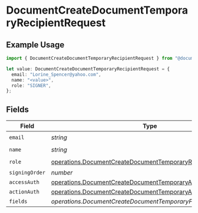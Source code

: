 # DocumentCreateDocumentTemporaryRecipientRequest

## Example Usage

```typescript
import { DocumentCreateDocumentTemporaryRecipientRequest } from "@documenso/sdk-typescript/models/operations";

let value: DocumentCreateDocumentTemporaryRecipientRequest = {
  email: "Lorine_Spencer@yahoo.com",
  name: "<value>",
  role: "SIGNER",
};
```

## Fields

| Field                                                                                                                                        | Type                                                                                                                                         | Required                                                                                                                                     | Description                                                                                                                                  |
| -------------------------------------------------------------------------------------------------------------------------------------------- | -------------------------------------------------------------------------------------------------------------------------------------------- | -------------------------------------------------------------------------------------------------------------------------------------------- | -------------------------------------------------------------------------------------------------------------------------------------------- |
| `email`                                                                                                                                      | *string*                                                                                                                                     | :heavy_check_mark:                                                                                                                           | N/A                                                                                                                                          |
| `name`                                                                                                                                       | *string*                                                                                                                                     | :heavy_check_mark:                                                                                                                           | N/A                                                                                                                                          |
| `role`                                                                                                                                       | [operations.DocumentCreateDocumentTemporaryRoleRequest](../../models/operations/documentcreatedocumenttemporaryrolerequest.md)               | :heavy_check_mark:                                                                                                                           | N/A                                                                                                                                          |
| `signingOrder`                                                                                                                               | *number*                                                                                                                                     | :heavy_minus_sign:                                                                                                                           | N/A                                                                                                                                          |
| `accessAuth`                                                                                                                                 | [operations.DocumentCreateDocumentTemporaryAccessAuthRequest](../../models/operations/documentcreatedocumenttemporaryaccessauthrequest.md)[] | :heavy_minus_sign:                                                                                                                           | N/A                                                                                                                                          |
| `actionAuth`                                                                                                                                 | [operations.DocumentCreateDocumentTemporaryActionAuthRequest](../../models/operations/documentcreatedocumenttemporaryactionauthrequest.md)[] | :heavy_minus_sign:                                                                                                                           | N/A                                                                                                                                          |
| `fields`                                                                                                                                     | *operations.DocumentCreateDocumentTemporaryFieldUnion*[]                                                                                     | :heavy_minus_sign:                                                                                                                           | N/A                                                                                                                                          |